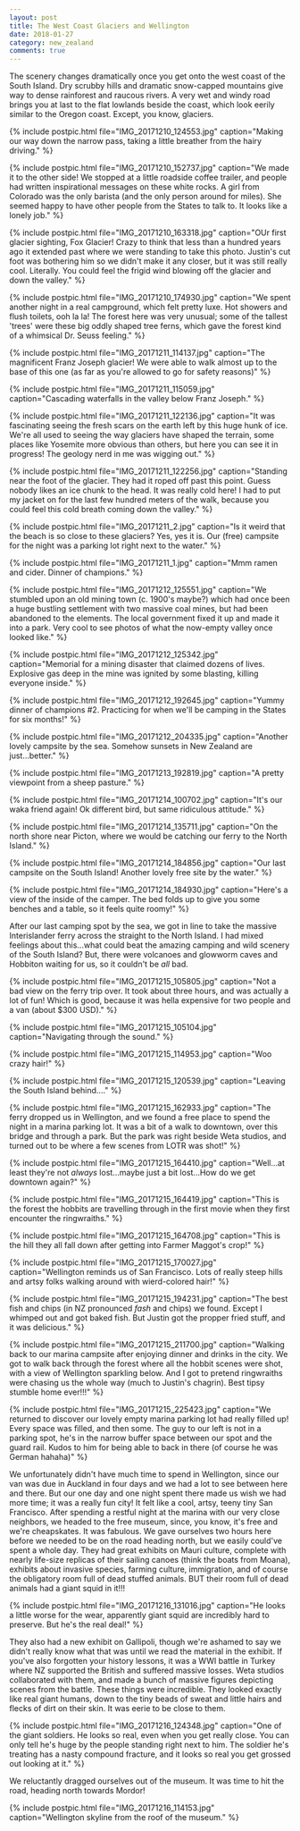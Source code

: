 ```yaml
---
layout: post
title: The West Coast Glaciers and Wellington
date: 2018-01-27
category: new_zealand
comments: true
---
```


The scenery changes dramatically once you get onto the west coast of the South Island.  Dry scrubby hills and dramatic snow-capped mountains give way to dense rainforest and raucous rivers.  A very wet and windy road brings you at last to the flat lowlands beside the coast, which look eerily similar to the Oregon coast.  Except, you know, glaciers.

{% include postpic.html file="IMG_20171210_124553.jpg" caption="Making our way down the narrow pass, taking a little breather from the hairy driving." %}

{% include postpic.html file="IMG_20171210_152737.jpg" caption="We made it to the other side!  We stopped at a little roadside coffee trailer, and people had written inspirational messages on these white rocks.  A girl from Colorado was the only barista (and the only person around for miles).  She seemed happy to have other people from the States to talk to.  It looks like a lonely job." %}

{% include postpic.html file="IMG_20171210_163318.jpg" caption="OUr first glacier sighting, Fox Glacier!  Crazy to think that less than a hundred years ago it extended past where we were standing to take this photo.  Justin's cut foot was bothering him so we didn't make it any closer, but it was still really cool.  Literally.  You could feel the frigid wind blowing off the glacier and down the valley." %}

{% include postpic.html file="IMG_20171210_174930.jpg" caption="We spent another night in a real campground, which felt pretty luxe.  Hot showers and flush toilets, ooh la la!  The forest here was very unusual; some of the tallest 'trees' were these big oddly shaped tree ferns, which gave the forest kind of a whimsical Dr. Seuss feeling." %}

{% include postpic.html file="IMG_20171211_114137.jpg" caption="The magnificent Franz Joseph glacier!  We were able to walk almost up to the base of this one (as far as you're allowed to go for safety reasons)" %}

{% include postpic.html file="IMG_20171211_115059.jpg" caption="Cascading waterfalls in the valley below Franz Joseph." %}

{% include postpic.html file="IMG_20171211_122136.jpg" caption="It was fascinating seeing the fresh scars on the earth left by this huge hunk of ice.  We're all used to seeing the way glaciers have shaped the terrain, some places like Yosemite more obvious than others, but here you can see it in progress!  The geology nerd in me was wigging out." %}

{% include postpic.html file="IMG_20171211_122256.jpg" caption="Standing near the foot of the glacier.  They had it roped off past this point.  Guess nobody likes an ice chunk to the head.  It was really cold here!  I had to put my jacket on for the last few hundred meters of the walk, because you could feel this cold breath coming down the valley." %}

{% include postpic.html file="IMG_20171211_2.jpg" caption="Is it weird that the beach is so close to these glaciers?  Yes, yes it is.  Our (free) campsite for the night was a parking lot right next to the water." %}

{% include postpic.html file="IMG_20171211_1.jpg" caption="Mmm ramen and cider.  Dinner of champions." %}

{% include postpic.html file="IMG_20171212_125551.jpg" caption="We stumbled upon an old mining town (c. 1900's maybe?) which had once been a huge bustling settlement with two massive coal mines, but had been abandoned to the elements.  The local government fixed it up and made it into a park.  Very cool to see photos of what the now-empty valley once looked like." %}

{% include postpic.html file="IMG_20171212_125342.jpg" caption="Memorial for a mining disaster that claimed dozens of lives.  Explosive gas deep in the mine was ignited by some blasting, killing everyone inside." %}

{% include postpic.html file="IMG_20171212_192645.jpg" caption="Yummy dinner of champions #2.  Practicing for when we'll be camping in the States for six months!" %}

{% include postpic.html file="IMG_20171212_204335.jpg" caption="Another lovely campsite by the sea.  Somehow sunsets in New Zealand are just...better." %}

{% include postpic.html file="IMG_20171213_192819.jpg" caption="A pretty viewpoint from a sheep pasture." %}

{% include postpic.html file="IMG_20171214_100702.jpg" caption="It's our waka friend again!  Ok different bird, but same ridiculous attitude." %}

{% include postpic.html file="IMG_20171214_135711.jpg" caption="On the north shore near Picton, where we would be catching our ferry to the North Island." %}

{% include postpic.html file="IMG_20171214_184856.jpg" caption="Our last campsite on the South Island!  Another lovely free site by the water." %}

{% include postpic.html file="IMG_20171214_184930.jpg" caption="Here's a view of the inside of the camper.  The bed folds up to give you some benches and a table, so it feels quite roomy!" %}

After our last camping spot by the sea, we got in line to take the massive Interislander ferry across the straight to the North Island.  I had mixed feelings about this...what could beat the amazing camping and wild scenery of the South Island?  But, there were volcanoes and glowworm caves and Hobbiton waiting for us, so it couldn't be *all* bad.

{% include postpic.html file="IMG_20171215_105805.jpg" caption="Not a bad view on the ferry trip over.  It took about three hours, and was actually a lot of fun!  Which is good, because it was hella expensive for two people and a van (about $300 USD)." %}

{% include postpic.html file="IMG_20171215_105104.jpg" caption="Navigating through the sound." %}

{% include postpic.html file="IMG_20171215_114953.jpg" caption="Woo crazy hair!" %}

{% include postpic.html file="IMG_20171215_120539.jpg" caption="Leaving the South Island behind...." %}

{% include postpic.html file="IMG_20171215_162933.jpg" caption="The ferry dropped us in Wellington, and we found a free place to spend the night in a marina parking lot.  It was a bit of a walk to downtown, over this bridge and through a park.  But the park was right beside Weta studios, and turned out to be where a few scenes from LOTR was shot!" %}

{% include postpic.html file="IMG_20171215_164410.jpg" caption="Well...at least they're not *always* lost...maybe just a bit lost...How do we get downtown again?" %}

{% include postpic.html file="IMG_20171215_164419.jpg" caption="This is the forest the hobbits are travelling through in the first movie when they first encounter the ringwraiths." %}

{% include postpic.html file="IMG_20171215_164708.jpg" caption="This is the hill they all fall down after getting into Farmer Maggot's crop!" %}

{% include postpic.html file="IMG_20171215_170027.jpg" caption="Wellington reminds us of San Francisco.  Lots of really steep hills and artsy folks walking around with wierd-colored hair!" %}

{% include postpic.html file="IMG_20171215_194231.jpg" caption="The best fish and chips (in NZ pronounced <i>fash</i> and chips) we found.  Except I whimped out and got baked fish.  But Justin got the propper fried stuff, and it was delicious." %}

{% include postpic.html file="IMG_20171215_211700.jpg" caption="Walking back to our marina campsite after enjoying dinner and drinks in the city.  We got to walk back through the forest where all the hobbit scenes were shot, with a view of Wellington sparkling below.  And I got to pretend ringwraiths were chasing us the whole way (much to Justin's chagrin).  Best tipsy stumble home ever!!!" %}

{% include postpic.html file="IMG_20171215_225423.jpg" caption="We returned to discover our lovely empty marina parking lot had really filled up!  Every space was filled, and then some.  The guy to our left is not in a parking spot, he's in the narrow buffer space between our spot and the guard rail.  Kudos to him for being able to back in there (of course he was German hahaha)" %}

We unfortunately didn't have much time to spend in Wellington, since our van was due in Auckland in four days and we had a lot to see between here and there.  But our one day and one night spent there made us wish we had more time; it was a really fun city! It felt like a cool, artsy, teeny tiny San Francisco. After spending a restful night at the marina with our very close neighbors, we headed to the free museum, since, you know, it's free and we're cheapskates.  It was fabulous.  We gave ourselves two hours here before we needed to be on the road heading north, but we easily could've spent a whole day.  They had great exhibits on Mauri culture, complete with nearly life-size replicas of their sailing canoes (think the boats from Moana), exhibits about invasive species, farming culture, immigration, and of course the obligatory room full of dead stuffed animals.  BUT their room full of dead animals had a giant squid in it!!!

{% include postpic.html file="IMG_20171216_131016.jpg" caption="He looks a little worse for the wear, apparently giant squid are incredibly hard to preserve.  But he's the real deal!" %}

They also had a new exhibit on Gallipoli, though we're ashamed to say we didn't really know what that was until we read the material in the exhibit.  If you've also forgotten your history lessons, it was a WWI battle in Turkey where NZ supported the British and suffered massive losses.  Weta studios collaborated with them, and made a bunch of massive figures depicting scenes from the battle.  These things were incredible.  They looked exactly like real giant humans, down to the tiny beads of sweat and little hairs and flecks of dirt on their skin.  It was eerie to be close to them.

{% include postpic.html file="IMG_20171216_124348.jpg" caption="One of the giant soldiers.  He looks so real, even when you get really close.  You can only tell he's huge by the people standing right next to him.  The soldier he's treating has a nasty compound fracture, and it looks so real you get grossed out looking at it." %}

We reluctantly dragged ourselves out of the museum.  It was time to hit the road, heading north towards Mordor!

{% include postpic.html file="IMG_20171216_114153.jpg" caption="Wellington skyline from the roof of the museum." %}



